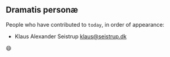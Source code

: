 ## Dramatis personæ

People who have contributed to `today`, in order of appearance:

* Klaus Alexander Seistrup <klaus@seistrup.dk>

:smile:
